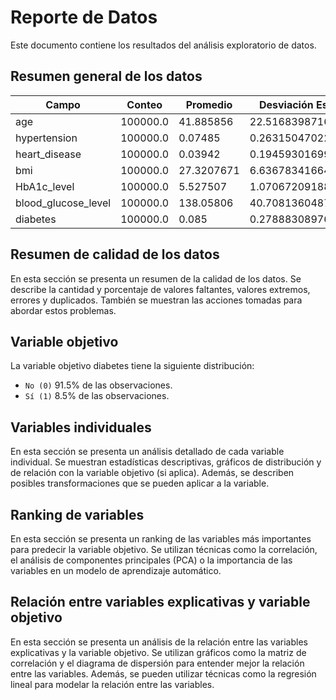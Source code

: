 # Reporte de Datos

Este documento contiene los resultados del análisis exploratorio de datos.

## Resumen general de los datos

|Campo             |Conteo   |Promedio  |Desviación Estándar|min  |25%  |50%  |75%  |max  |
|-------------------|--------|----------|-------------------|-----|-----|-----|-----|-----|
|age                |100000.0|41.885856 |22.516839871617023 |0.08 |24.0 |43.0 |60.0 |80.0 |
|hypertension       |100000.0|0.07485   |0.2631504702289164 |0.0  |0.0  |0.0  |0.0  |1.0  |
|heart_disease      |100000.0|0.03942   |0.1945930169980995 |0.0  |0.0  |0.0  |0.0  |1.0  |
|bmi                |100000.0|27.3207671|6.636783416648369  |10.01|23.63|27.32|29.58|95.69|
|HbA1c_level        |100000.0|5.527507  |1.0706720918835437 |3.5  |4.8  |5.8  |6.2  |9.0  |
|blood_glucose_level|100000.0|138.05806 |40.708136048704134 |80.0 |100.0|140.0|159.0|300.0|
|diabetes           |100000.0|0.085     |0.27888308976662174|0.0  |0.0  |0.0  |0.0  |1.0  |



## Resumen de calidad de los datos

En esta sección se presenta un resumen de la calidad de los datos. Se describe la cantidad y porcentaje de valores faltantes, valores extremos, errores y duplicados. También se muestran las acciones tomadas para abordar estos problemas.

## Variable objetivo

La variable objetivo diabetes tiene la siguiente distribución:

* `No (0)` 91.5% de las observaciones.
* `Sí (1)` 8.5% de las observaciones.

## Variables individuales

En esta sección se presenta un análisis detallado de cada variable individual. Se muestran estadísticas descriptivas, gráficos de distribución y de relación con la variable objetivo (si aplica). Además, se describen posibles transformaciones que se pueden aplicar a la variable.

## Ranking de variables

En esta sección se presenta un ranking de las variables más importantes para predecir la variable objetivo. Se utilizan técnicas como la correlación, el análisis de componentes principales (PCA) o la importancia de las variables en un modelo de aprendizaje automático.

## Relación entre variables explicativas y variable objetivo

En esta sección se presenta un análisis de la relación entre las variables explicativas y la variable objetivo. Se utilizan gráficos como la matriz de correlación y el diagrama de dispersión para entender mejor la relación entre las variables. Además, se pueden utilizar técnicas como la regresión lineal para modelar la relación entre las variables.
